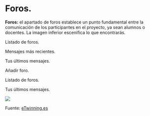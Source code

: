 
# Foros.


**Foros:** el apartado de foros establece un punto fundamental entre la comunicación de los participantes en el proyecto, ya sean alumnos o docentes. La imagen inferior escenifica lo que encontrarás.



Listado de foros.


Mensajes más recientes.


Tus últimos mensajes.


Añadir foro.


Listado de foros.

Tus últimos mensajes.


![](https://lh6.googleusercontent.com/4ytdyQyjdSXSa0aevvmQuPPBWm7k5kmzPDIGdLNZtpVAkHvOeGtR2rZcvHCTKeb4ZuhZeTvbjto3mx53JsMh1yBo4fhQLQcjY_f7jE-H1k_MsVgykxLOXD8XCWyzIAq2RShaQMDs)

Fuente: [eTwinning.es](http://image.slidesharecdn.com/tutortwinspace-160118070453/95/scale-partido-al-twinspace-9-638.jpg?cb=1453103371)
